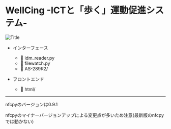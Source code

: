 # WelICing -ICTと「歩く」運動促進システム-
![Title](https://user-images.githubusercontent.com/20313668/46795695-cb4d8600-cd85-11e8-975b-3143952f8014.jpg)

- インターフェース 
    - :page_facing_up: idm_reader.py
    - :page_facing_up: filewatch.py
    - :file_folder: AS-289R2/

- フロントエンド 
    - :file_folder: html/

***
nfcpyのバージョンは0.9.1

nfcpyのマイナーバージョンアップによる変更点が多いため注意(最新版のnfcpyでは動かない)
